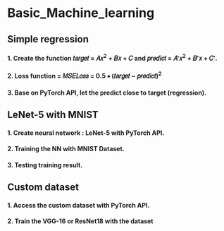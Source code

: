 # Basic_Machine_learning

## Simple regression

#### 1. Create the function 𝑡𝑎𝑟𝑔𝑒𝑡 = 𝐴𝑥<sup>2</sup> + 𝐵𝑥 + 𝐶 and 𝑝𝑟𝑒𝑑𝑖𝑐𝑡 = 𝐴′𝑥<sup>2</sup> + 𝐵′𝑥 + 𝐶′.
#### 2. Loss function = 𝑀𝑆𝐸𝐿𝑜𝑠𝑠 = 0.5 ∗ (𝑡𝑎𝑟𝑔𝑒𝑡 − 𝑝𝑟𝑒𝑑𝑖𝑐𝑡)<sup>2</sup>
#### 3. Base on PyTorch API, let the predict close to target (regression).

## LeNet-5 with MNIST
#### 1. Create neural network : LeNet-5 with PyTorch API.
#### 2. Training the NN with MNIST Dataset.
#### 3. Testing training result.

## Custom dataset
#### 1. Access the custom dataset with PyTorch API.
#### 2. Train the VGG-16 or ResNet18 with the dataset
